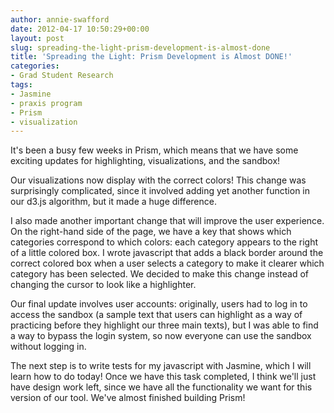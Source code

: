 ```yaml
---
author: annie-swafford
date: 2012-04-17 10:50:29+00:00
layout: post
slug: spreading-the-light-prism-development-is-almost-done
title: 'Spreading the Light: Prism Development is Almost DONE!'
categories:
- Grad Student Research
tags:
- Jasmine
- praxis program
- Prism
- visualization
---
```


It's been a busy few weeks in Prism, which means that we have some exciting updates for highlighting, visualizations, and the sandbox!

Our visualizations now display with the correct colors! This change was surprisingly complicated, since it involved adding yet another function in our d3.js algorithm, but it made a huge difference.

I also made another important change that will improve the user experience.  On the right-hand side of the page, we have a key that shows which categories correspond to which colors: each category appears to the right of a little colored box.  I wrote javascript that adds a black border around the correct colored box when a user selects a category to make it clearer which category has been selected. We decided to make this change instead of changing the cursor to look like a highlighter.

Our final update involves user accounts: originally, users had to log in to access the sandbox (a sample text that users can highlight as a way of practicing before they highlight our three main texts), but I was able to find a way to bypass the login system, so now everyone can use the sandbox without logging in.

The next step is to write tests for my javascript with Jasmine, which I will learn how to do today!  Once we have this task completed, I think we'll just have design work left, since we have all the functionality we want for this version of our tool.  We've almost finished building Prism! 
